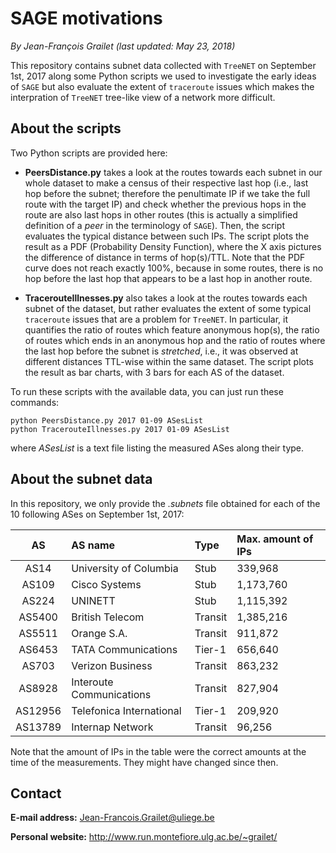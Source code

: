 # SAGE motivations

*By Jean-François Grailet (last updated: May 23, 2018)*

This repository contains subnet data collected with `TreeNET` on September 1st, 2017 along some Python scripts we used to investigate the early ideas of `SAGE` but also evaluate the extent of `traceroute` issues which makes the interpration of `TreeNET` tree-like view of a network more difficult.

## About the scripts

Two Python scripts are provided here:

* **PeersDistance.py** takes a look at the routes towards each subnet in our whole dataset to make a census of their respective last hop (i.e., last hop before the subnet; therefore the penultimate IP if we take the full route with the target IP) and check whether the previous hops in the route are also last hops in other routes (this is actually a simplified definition of a *peer* in the terminology of `SAGE`). Then, the script evaluates the typical distance between such IPs. The script plots the result as a PDF (Probability Density Function), where the X axis pictures the difference of distance in terms of hop(s)/TTL. Note that the PDF curve does not reach exactly 100%, because in some routes, there is no hop before the last hop that appears to be a last hop in another route.

* **TracerouteIllnesses.py** also takes a look at the routes towards each subnet of the dataset, but rather evaluates the extent of some typical `traceroute` issues that are a problem for `TreeNET`. In particular, it quantifies the ratio of routes which feature anonymous hop(s), the ratio of routes which ends in an anonymous hop and the ratio of routes where the last hop before the subnet is *stretched*, i.e., it was observed at different distances TTL-wise within the same dataset. The script plots the result as bar charts, with 3 bars for each AS of the dataset.

To run these scripts with the available data, you can just run these commands:

```
python PeersDistance.py 2017 01-09 ASesList
python TracerouteIllnesses.py 2017 01-09 ASesList
```

where *ASesList* is a text file listing the measured ASes along their type.

## About the subnet data

In this repository, we only provide the *.subnets* file obtained for each of the 10 following ASes on September 1st, 2017:

|   AS    | AS name                  | Type    | Max. amount of IPs |
| :-----: | :----------------------- | :------ | :----------------- |
| AS14    | University of Columbia   | Stub    | 339,968            |
| AS109   | Cisco Systems            | Stub    | 1,173,760          |
| AS224   | UNINETT                  | Stub    | 1,115,392          |
| AS5400  | British Telecom          | Transit | 1,385,216          |
| AS5511  | Orange S.A.              | Transit | 911,872            |
| AS6453  | TATA Communications      | Tier-1  | 656,640            |
| AS703   | Verizon Business         | Transit | 863,232            |
| AS8928  | Interoute Communications | Transit | 827,904            |
| AS12956 | Telefonica International | Tier-1  | 209,920            |
| AS13789 | Internap Network         | Transit | 96,256             |

Note that the amount of IPs in the table were the correct amounts at the time of the measurements. They might have changed since then.

## Contact

**E-mail address:** Jean-Francois.Grailet@uliege.be

**Personal website:** http://www.run.montefiore.ulg.ac.be/~grailet/
